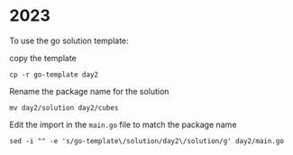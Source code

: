 # 2023

To use the go solution template:

copy the template
```
cp -r go-template day2
```

Rename the package name for the solution 
```
mv day2/solution day2/cubes
```

Edit the import in the `main.go` file to match the package name
```
sed -i "" -e 's/go-template\/solution/day2\/solution/g' day2/main.go
```

